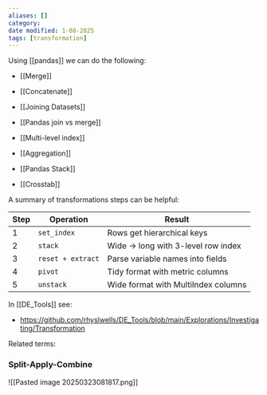 ```yaml
---
aliases: []
category: 
date modified: 1-08-2025
tags: [transformation]
---
```

Using [[pandas]] we can do the following:

- [[Merge]]
- [[Concatenate]]
- [[Joining Datasets]] 
- [[Pandas join vs merge]]
- [[Multi-level index]]

- [[Aggregation]]

- [[Pandas Stack]]
- [[Crosstab]]

A summary of transformations steps can be helpful:

|Step|Operation|Result|
|---|---|---|
|1|`set_index`|Rows get hierarchical keys|
|2|`stack`|Wide → long with 3-level row index|
|3|`reset + extract`|Parse variable names into fields|
|4|`pivot`|Tidy format with metric columns|
|5|`unstack`|Wide format with MultiIndex columns|

In [[DE_Tools]] see:
- https://github.com/rhyslwells/DE_Tools/blob/main/Explorations/Investigating/Transformation

Related terms:

### Split-Apply-Combine

![[Pasted image 20250323081817.png]]
